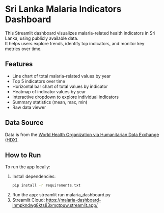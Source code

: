 # Sri Lanka Malaria Indicators Dashboard

This Streamlit dashboard visualizes malaria-related health indicators in Sri Lanka, using publicly available data.  
It helps users explore trends, identify top indicators, and monitor key metrics over time.

## Features

- Line chart of total malaria-related values by year  
- Top 5 indicators over time  
- Horizontal bar chart of total values by indicator  
- Heatmap of indicator values by year  
- Interactive dropdown to explore individual indicators  
- Summary statistics (mean, max, min)  
- Raw data viewer  

## Data Source

Data is from the [World Health Organization via Humanitarian Data Exchange (HDX)](https://data.humdata.org/dataset/who-data-for-lka/resource/2d7645c4-7dd8-47a4-adfb-e709935ca7a0).

## How to Run

To run the app locally:

1. Install dependencies:
   ```bash
   pip install -r requirements.txt
   
2. Run the app: streamlit run malaria_dashboard.py
3. Streamlit Cloud: https://malaria-dashboard-inmpkndwg8kts83xmgtpuw.streamlit.app/
   
